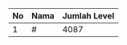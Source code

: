 | No | Nama            | Jumlah Level |
|----|-----------------|--------------|
| 1  | #    |    4087        |
